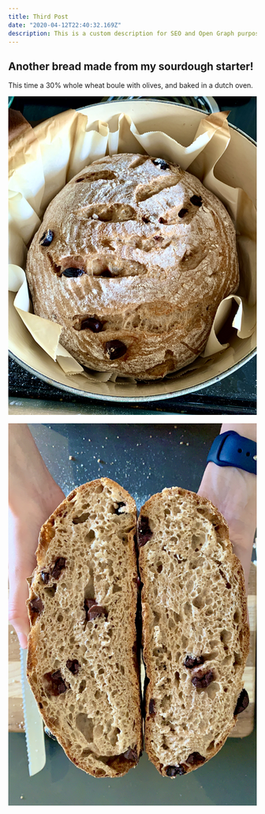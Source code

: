 ```yaml
---
title: Third Post
date: "2020-04-12T22:40:32.169Z"
description: This is a custom description for SEO and Open Graph purposes, rather than the default generated excerpt. Simply add a description field to the frontmatter.
---
```

## Another bread made from my sourdough starter! 
This time a 30% whole wheat boule with olives, and baked in a dutch oven. 

![Olive Round](./olive.jpeg)

![Sliced Bread](./oliveHalf.jpeg)